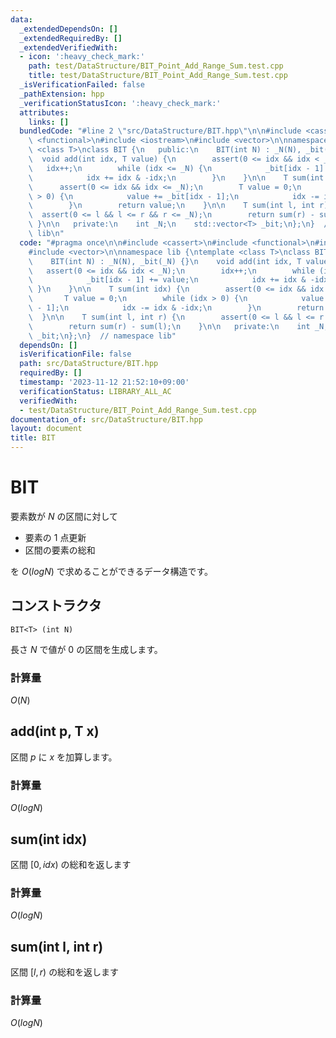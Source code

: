 ```yaml
---
data:
  _extendedDependsOn: []
  _extendedRequiredBy: []
  _extendedVerifiedWith:
  - icon: ':heavy_check_mark:'
    path: test/DataStructure/BIT_Point_Add_Range_Sum.test.cpp
    title: test/DataStructure/BIT_Point_Add_Range_Sum.test.cpp
  _isVerificationFailed: false
  _pathExtension: hpp
  _verificationStatusIcon: ':heavy_check_mark:'
  attributes:
    links: []
  bundledCode: "#line 2 \"src/DataStructure/BIT.hpp\"\n\n#include <cassert>\n#include\
    \ <functional>\n#include <iostream>\n#include <vector>\n\nnamespace lib {\ntemplate\
    \ <class T>\nclass BIT {\n   public:\n    BIT(int N) : _N(N), _bit(_N) {}\n  \
    \  void add(int idx, T value) {\n        assert(0 <= idx && idx < _N);\n     \
    \   idx++;\n        while (idx <= _N) {\n            _bit[idx - 1] += value;\n\
    \            idx += idx & -idx;\n        }\n    }\n\n    T sum(int idx) {\n  \
    \      assert(0 <= idx && idx <= _N);\n        T value = 0;\n        while (idx\
    \ > 0) {\n            value += _bit[idx - 1];\n            idx -= idx & -idx;\n\
    \        }\n        return value;\n    }\n\n    T sum(int l, int r) {\n      \
    \  assert(0 <= l && l <= r && r <= _N);\n        return sum(r) - sum(l);\n   \
    \ }\n\n   private:\n    int _N;\n    std::vector<T> _bit;\n};\n}  // namespace\
    \ lib\n"
  code: "#pragma once\n\n#include <cassert>\n#include <functional>\n#include <iostream>\n\
    #include <vector>\n\nnamespace lib {\ntemplate <class T>\nclass BIT {\n   public:\n\
    \    BIT(int N) : _N(N), _bit(_N) {}\n    void add(int idx, T value) {\n     \
    \   assert(0 <= idx && idx < _N);\n        idx++;\n        while (idx <= _N) {\n\
    \            _bit[idx - 1] += value;\n            idx += idx & -idx;\n       \
    \ }\n    }\n\n    T sum(int idx) {\n        assert(0 <= idx && idx <= _N);\n \
    \       T value = 0;\n        while (idx > 0) {\n            value += _bit[idx\
    \ - 1];\n            idx -= idx & -idx;\n        }\n        return value;\n  \
    \  }\n\n    T sum(int l, int r) {\n        assert(0 <= l && l <= r && r <= _N);\n\
    \        return sum(r) - sum(l);\n    }\n\n   private:\n    int _N;\n    std::vector<T>\
    \ _bit;\n};\n}  // namespace lib"
  dependsOn: []
  isVerificationFile: false
  path: src/DataStructure/BIT.hpp
  requiredBy: []
  timestamp: '2023-11-12 21:52:10+09:00'
  verificationStatus: LIBRARY_ALL_AC
  verifiedWith:
  - test/DataStructure/BIT_Point_Add_Range_Sum.test.cpp
documentation_of: src/DataStructure/BIT.hpp
layout: document
title: BIT
---
```


# BIT
要素数が $N$ の区間に対して
- 要素の $1$ 点更新
- 区間の要素の総和

を $O(log N)$ で求めることができるデータ構造です。

## コンストラクタ
`BIT<T> (int N)`

長さ $N$ で値が 0 の区間を生成します。

### 計算量
$O(N)$

## add(int p, T x)
区間 $p$ に $x$ を加算します。

### 計算量
$O(log N)$

## sum(int idx)
区間 $[0, idx)$ の総和を返します
### 計算量
$O(log N)$

## sum(int l, int r)
区間 $[l, r)$ の総和を返します
### 計算量
$O(log N)$